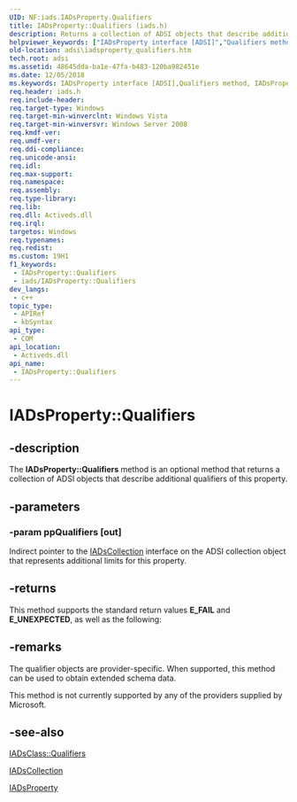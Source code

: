 ```yaml
---
UID: NF:iads.IADsProperty.Qualifiers
title: IADsProperty::Qualifiers (iads.h)
description: Returns a collection of ADSI objects that describe additional qualifiers of this property.
helpviewer_keywords: ["IADsProperty interface [ADSI]","Qualifiers method","IADsProperty.Qualifiers","IADsProperty::Qualifiers","Qualifiers","Qualifiers method [ADSI]","Qualifiers method [ADSI]","IADsProperty interface","_ds_iadsproperty_qualifiers","adsi.iadsproperty__qualifiers","adsi.iadsproperty_qualifiers","iads/IADsProperty::Qualifiers"]
old-location: adsi\iadsproperty_qualifiers.htm
tech.root: adsi
ms.assetid: 48645dda-ba1e-47fa-b483-120ba982451e
ms.date: 12/05/2018
ms.keywords: IADsProperty interface [ADSI],Qualifiers method, IADsProperty.Qualifiers, IADsProperty::Qualifiers, Qualifiers, Qualifiers method [ADSI], Qualifiers method [ADSI],IADsProperty interface, _ds_iadsproperty_qualifiers, adsi.iadsproperty__qualifiers, adsi.iadsproperty_qualifiers, iads/IADsProperty::Qualifiers
req.header: iads.h
req.include-header: 
req.target-type: Windows
req.target-min-winverclnt: Windows Vista
req.target-min-winversvr: Windows Server 2008
req.kmdf-ver: 
req.umdf-ver: 
req.ddi-compliance: 
req.unicode-ansi: 
req.idl: 
req.max-support: 
req.namespace: 
req.assembly: 
req.type-library: 
req.lib: 
req.dll: Activeds.dll
req.irql: 
targetos: Windows
req.typenames: 
req.redist: 
ms.custom: 19H1
f1_keywords:
 - IADsProperty::Qualifiers
 - iads/IADsProperty::Qualifiers
dev_langs:
 - c++
topic_type:
 - APIRef
 - kbSyntax
api_type:
 - COM
api_location:
 - Activeds.dll
api_name:
 - IADsProperty::Qualifiers
---
```


# IADsProperty::Qualifiers


## -description

The <b>IADsProperty::Qualifiers</b> method is an optional method that returns a collection of ADSI objects that describe additional qualifiers of this property.

## -parameters

### -param ppQualifiers [out]

Indirect pointer to the  <a href="/windows/desktop/api/iads/nn-iads-iadscollection">IADsCollection</a> interface on the ADSI collection object that represents additional limits for this property.

## -returns

This method supports the standard return values <b>E_FAIL</b> and <b>E_UNEXPECTED</b>, as well as the following:

## -remarks

The qualifier objects are provider-specific. When supported, this method can be used to obtain extended schema data.

This method is not currently supported by any of the providers supplied by Microsoft.

## -see-also

<a href="/windows/desktop/api/iads/nf-iads-iadsclass-qualifiers">IADsClass::Qualifiers</a>



<a href="/windows/desktop/api/iads/nn-iads-iadscollection">IADsCollection</a>



<a href="/windows/desktop/api/iads/nn-iads-iadsproperty">IADsProperty</a>

